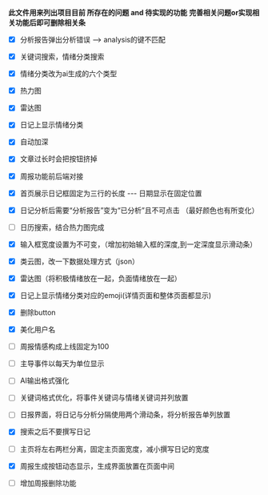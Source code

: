 **此文件用来列出项目目前 所存在的问题 and 待实现的功能**
**完善相关问题or实现相关功能后即可删除相关条**

- [x] 分析报告弹出分析错误 --> analysis的键不匹配
- [x] 关键词搜索，情绪分类搜索
- [x] 情绪分类改为ai生成的六个类型
- [x] 热力图
- [x] 雷达图
- [x] 日记上显示情绪分类
- [x] 自动加深
- [x] 文章过长时会把按钮挤掉
- [x] 周报功能前后端对接
- [x] 首页展示日记框固定为三行的长度 --- 日期显示在固定位置 
- [x] 日记分析后需要“分析报告”变为“已分析”且不可点击 （最好颜色也有所变化）
- [ ] 日历搜索，结合热力图完成
- [x] 输入框宽度设置为不可变，（增加初始输入框的深度,到一定深度显示滑动条）
- [x] 类云图，改一下数据处理方式（json）
- [x] 雷达图（将积极情绪放在一起，负面情绪放在一起）
- [x] 日记上显示情绪分类对应的emoji(详情页面和整体页面都显示)
- [x] 删除button
- [x] 美化用户名
- [ ] 周报情感构成上线固定为100
- [ ] 主导事件以每天为单位显示
- [ ] AI输出格式强化
- [ ] 关键词格式优化，将事件关键词与情绪关键词并列放置
- [ ] 日报界面，将日记与分析分隔使用两个滑动条，将分析报告单列放置
- [x] 搜索之后不要撰写日记
- [ ] 主页将左右两栏分离，固定主页面宽度，减小撰写日记的宽度
- [x] 周报生成按钮动态显示，生成界面放置在页面中间
- [ ] 增加周报删除功能




